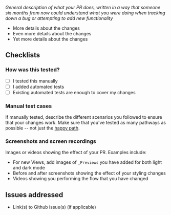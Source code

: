 _General description of what your PR does, written in a way that someone six
months from now could understand what you were doing when tracking down a bug
or attempting to add new functionality_

* More details about the changes
* Even more details about the changes
* Yet more details about the changes

## Checklists

### How was this tested?
- [ ] I tested this manually
- [ ] I added automated tests
- [ ] Existing automated tests are enough to cover my changes

### Manual test cases
If manually tested, describe the different scenarios you followed to ensure
that your changes work.  Make sure that you've tested as many pathways as
possible -- not just the [happy path](https://en.wikipedia.org/wiki/Happy_path).

### Screenshots and screen recordings
Images or videos showing the effect of your PR.  Examples include:
* For new Views, add images of `_Previews` you have added for both light
  and dark mode
* Before and after screenshots showing the effect of your styling changes
* Videos showing you performing the flow that you have changed

## Issues addressed
* Link(s) to Github issue(s) (if applicable)
